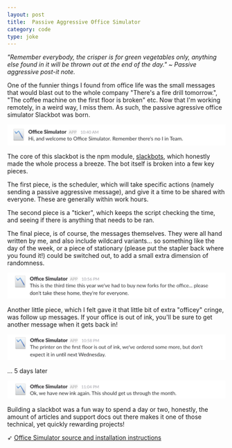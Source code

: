 ```yaml
---
layout: post
title:  Passive Aggressive Office Simulator
category: code
type: joke
---
```


*"Remember everybody, the crisper is for green vegetables only, anything else found in it will be thrown out at the end of the day." ~ Passive aggressive post-it note.*

One of the funnier things I found from office life was the small messages that would blast out to the whole company "There's a fire drill tomorrow.", "The coffee machine on the first floor is broken" etc. Now that I'm working remotely, in a weird way, I miss them. As such, the passive agressive office simulator Slackbot was born.

![Welcome to office simulator!](/images/office-simulator-1.png)

The core of this slackbot is the npm module, [slackbots](https://github.com/mishk0/slack-bot-api), which honestly made the whole process a breeze. The bot itself is broken into a few key pieces.

The first piece, is the scheduler, which will take specific actions (namely sending a passive aggressive message), and give it a time to be shared with everyone. These are generally within work hours.

The second piece is a "ticker", which keeps the script checking the time, and seeing if there is anything that needs to be ran.

The final piece, is of course, the messages themselves. They were all hand written by me, and also include wildcard variants... so something like the day of the week, or a piece of stationary (please put the stapler back where you found it!) could be switched out, to add a small extra dimension of randomness.

![Really keeping it passive](/images/office-simulator-2.png)

Another little piece, which I felt gave it that little bit of extra "officey" cringe, was follow up messages. If your office is out of ink, you'll be sure to get another message when it gets back in!

![Oh no, we're out of ink](/images/office-simulator-3.png)

... 5 days later

![Phew, we have ink again.](/images/office-simulator-4.png)

Building a slackbot was a fun way to spend a day or two, honestly, the amount of articles and support docs out there makes it one of those technical, yet quickly rewarding projects!

➶ [Office Simulator source and installation instructions](https://github.com/tholman/office-simulator)



